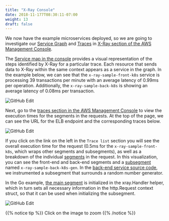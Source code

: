 ```yaml
---
title: "X-Ray Console"
date: 2018-11-177T08:30:11-07:00
weight: 13
draft: false
---
```


We now have the example microservices deployed, so we are going to investigate our [Service Graph](https://docs.aws.amazon.com/xray/latest/devguide/xray-concepts.html#xray-concepts-servicegraph) and [Traces](https://docs.aws.amazon.com/xray/latest/devguide/xray-concepts.html#xray-concepts-traces) in [X-Ray section of the AWS Management Console](https://us-west-2.console.aws.amazon.com/xray/home?region=us-west-2#/service-map).

The [Service map in the console](https://us-west-2.console.aws.amazon.com/xray/home?region=us-west-2#/service-map) provides a visual representation of the steps identified by X-Ray for a particular trace. Each resource that sends data to X-Ray within the same context appears as a service in the graph. In the example below, we can see that the `x-ray-sample-front-k8s` service is processing 39 transactions per minute with an average latency of 0.99ms per operation. Additionally, the `x-ray-sample-back-k8s` is showing an average latency of 0.08ms per transaction.

![GitHub Edit](/images/x-ray/service_map.png)

Next, go to the [traces section in the AWS Management Console](https://us-west-2.console.aws.amazon.com/xray/home?region=us-west-2#/traces) to view the execution times for the segments in the requests. At the top of the page, we can see the URL for the ELB endpoint and the corresponding traces below.

![GitHub Edit](/images/x-ray/traces.png)

If you click on the link on the left in the `Trace list` section you will see the overall execution time for the request (0.5ms for the `x-ray-sample-front-k8s`, which wraps other segments and subsegments), as well as a breakdown of the individual [segments](https://docs.aws.amazon.com/xray/latest/devguide/xray-concepts.html#xray-concepts-segments) in the request. In this visualization, you can see the front-end and back-end segments and a [subsegment](https://docs.aws.amazon.com/xray/latest/devguide/xray-concepts.html#xray-concepts-subsegments) named `x-ray-sample-back-k8s-gen`. In the [back-end service source code](https://github.com/aws-samples/eks-workshop/blob/master/content/x-ray/sample-back/main.go#L33), we instrumented a subsegment that surrounds a random number generator.

In the Go example, [the main segment](https://github.com/aws-samples/eks-workshop/blob/master/content/x-ray/sample-back/main.go#L26) is initialized in the xray.Handler helper, which in turn sets all necessary information in the http.Request context struct, so that it can be used when initializing the subsegment.

![GitHub Edit](/images/x-ray/trace.png)

{{% notice tip %}}
Click on the image to zoom
{{% /notice %}}


